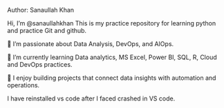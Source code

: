 Author: Sanaullah Khan

Hi, I’m @sanaullahkhan
This is my practice repository for learning python and practice Git and github.

👀 I’m passionate about Data Analysis, DevOps, and AIOps.

🌱 I’m currently learning Data analytics, MS Excel, Power BI, SQL, R, Cloud and DevOps practices.

📂 I enjoy building projects that connect data insights with automation and operations.

I have reinstalled vs code after I faced crashed in VS code.

<!---
sanaullah525/sanaullah525 is a ✨ special ✨ repository because its `README.md` (this file) appears on your GitHub profile.
You can click the Preview link to take a look at your changes.
--->
